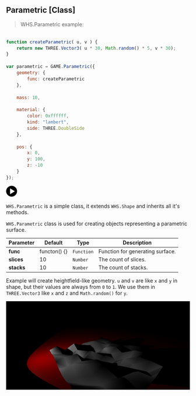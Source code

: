<h2 class="ws" id="parametric">Parametric [Class]</h2>

> WHS.Parametric example: 

```javascript

function createParametric( u, v ) {
    return new THREE.Vector3( u * 30, Math.random() * 5, v * 30);
}

var parametric = GAME.Parametric({
    geometry: {
        func: createParametric
    },

    mass: 10,

    material: {
        color: 0xffffff,
        kind: "lambert",
        side: THREE.DoubleSide
    },

    pos: {
        x: 0,
        y: 100,
        z: -10
    }
});

```

<div id="parametric_ex" class="example output">
    <div class="splash" onclick="Parametric_example.start()">
        <img src="images/play.png" width="30" height="30">
    </div>
    <div class="actions">
        <i class="fa fa-pause"></i>
        <i class="fa fa-repeat" onclick="reset_mesh(parametric);  parametric._pos.set(0, 100, 0);"></i>
    </div>
</div>

`WHS.Parametric` is a simple class, it extends `WHS.Shape` and inherits all it's methods.

`WHS.Parametric` class is used for creating objects representing a parametric surface.

Parameter      |       Default        | Type      | Description |
-------------- | -------------------- | --------- | ----------- |
**func**       | functon() {}         | `Function`| Function for generating surface.
**slices**     | 10                   | `Number`  | The count of slices.
**stacks**     | 10                   | `Number`  | The count of stacks.

<script src="https://gist.github.com/sasha240100/9d4741da789ecbc02557.js"></script>

Example will create heightfield-like geometry. `u` and `v` are like `x` and `y` in shape, but their values are always from `0` to `1`.
We use them in `THREE.Vector3` like `x` and `z` and `Math.random()` for `y`.

<img src="images/shapes/parametric.png">